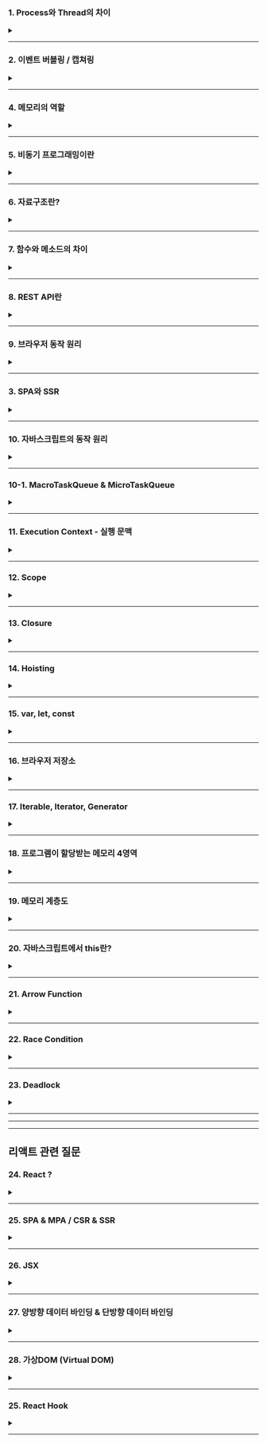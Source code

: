 ### 1. Process와 Thread의 차이
  <details>  
  <summary></summary>
  
  프로세스는 운영체제로부터 **자원을 할당**받는 '작업'의 단위고  
  스레드는 프로세스가 할당받은 **자원을 사용**하는 '실행'의 단위다  
  
  프로세스는 **독립적인** 메모리 공간을 할당받기 때문에 프로세스간 자원을 공유하지도 않고 영향을 끼치지도 않는다  
  하지만 잦은 컨텍스트 스위칭으로 인해 발생하는 **비용**과  
  프로세스간 통신을 위해선 IPC라는 특수한 통신 기법을 사용해야한다는 단점이 있다 
  
  스레드는 메모리의 **Stack영역**을 각각 할당받고 Code, Data, Heap영역은 서로 공유한다.  
  컨텍스트 스위칭이 감소하며 자원을 할당하는 시스템 콜이 줄어들어 **시스템 자원 소모가 줄고**,  
  공유자원을 통한 **처리비용 감소 및 처리량 증가** 등의 장점이 있지만,  
  **자원 공유로 인한 문제**가 발생할 수 있고,  
  하나의 스레드에서 발생한 문제가 다른 이웃 스레드에도 영향을 끼칠 수 있다는 단점이 있다
  
  </details>

---
### 2. 이벤트 버블링 / 캡쳐링
  <details>  
  <summary></summary>
  
이벤트 버블링은 `특정 요소에서 이벤트 발생시 최상위 요소까지 연속해서 각각의 이벤트가 동작`하는것이다.  

이벤트 캡처링은 버블링과 반대로 `최하위 요소까지 연속해서 각각의 이벤트가 동작하는 것`이고  
addEventListener의 `capture`를 `true`로 변경하면 사용할 수 있다

이벤트 버블링과 캡쳐링을 막고싶으면 event객체의 `stopPropagation()`메소드를 사용하면 되는데  
만약 한 요소의 이벤트를 처리하는 `핸들러가 여러개일 경우` 하나를 멈춰도 다른 핸들러는 동작하기 때문에  
`stopImmediatePropagation()`메소드를 사용하면 된다

이벤트 버블링은 `이벤트 위임`을 위해서 사용하는데 이벤트 위임을 하면 하위요소에 각각 이벤트를 붙이지 않고   
`상위요소에서 한번에 관리`할 수 있고, 사용자의 인터렉션에 의해 추가되는 `아직 만들어지지 않은 요소에  
이벤트를 등록`할 수 있다
  
  </details>

---

### 4. 메모리의 역할
  <details>  
  <summary></summary>
  
  메모리는 대표적으로 RAM과 ROM으로 구분할 수 있다  
  RAM은 Random Access Memory의 줄임말로 이름에서 알 수 있듯이  
  임의의 영역에 접근하여 읽기 / 쓰기를 할 수 있는 `휘발성 메모리`이며 어느 위치의 데이터에 접근하든 `동일한 시간`이 걸린다는 특징이 있다   
  CPU의 처리에 의한 결과나 처리해야 할 데이터를 준비하는 용도로 사용한다
  
  ROM은 Read Only Memory의 약자로 읽기만 가능한 비휘발성 메모리이다  
  변경 가능성이 없는 시스템 소프트웨어를 저장하는데 주로 사용하고  
  삭제나 수정을 위해선 특수한 방법을 사용해야한다.
  
  </details>

---

### 5. 비동기 프로그래밍이란
  <details>  
  <summary></summary>
  
  비동기 프로그래밍은 시간일 걸리는 작업이 끝나지 않은 상태에서 다음 작업을 요청하여  
  non-block방식으로 처리하는 프로그래밍 기법이다. 
  Callback함수, Promise, await / async를 통해 구현할 수 있다
  

  **Callback함수**는 함수의 인자로 들어가는 함수를 말하며 어떤 함수를 사용하냐에 따라 동기적 / 비동기적으로 선택해서 구현할 수 있다
  간편하게 사용할 수 있지만 중첩이 과할경우 가독성도 안좋고 유지보수도 힘들어지는 Callback지옥을 만날 수 있다
  
  **Promise**는 비동기 작업의 처리 결과에 따라 표준화된 방식으로 처리한다  
  resolve와 reject라는 인자를 받고 성공시 then을 통해 resolve를, 실패시 catch를 통해 reject를, finally를 통해 성공 / 실패에 상관없는 결과값을 호출할 수 있다  
  promise를 반환하기 때문에 promise chaining이 가능하지만 이 역시 중첩이 과하면 Callback지옥과 유사한 경험을 할 수 있다  
  
  **async / await**을 통해 비동기를 동기적으로 보이게 해서 Promise를 단순화할 수 있다  
  async 함수 내부에서 await 사용을 통해 구현할 수 있고 예외처리는 try/catch문으로 한다  
  promise를 반환하기 때문에 await, then 등을 붙일 수 있고 사용법에 따라 동기적 / 비동기적으로 처리할 수 있다
  
  </details>

---
### 6. 자료구조란?
  <details>    
  <summary></summary>
  
  자료구조는 데이터를 효율적으로 사용하기위해 체계적으로 저장하기 위한 방식으로  
  정수, 실수 같은 자료형을 나타내는 단순 구조,  
  배열, 연결리스트, 스택, 큐 등등의 선형 구조,  
  그래프, 트리같은 비선형 구조,  
  그리고 파일구조가 있다  
  
  **배열** : 동일한 타입의 데이터가 연속적으로 있는 가장 기본적인 자료구조, Index를 통해 접근할 수 있다  
  **연결 리스트** : 데이터와 포인터로 이루어진 노드들이 연결되어 리스트를 이루는 자료 구조, 단일 연결리스트, 이중 연결 리스트, 원형 연결 리스트가 있다  
  **스택** : 후입선출(LIFO) 방식으로 동작하는 자료 구조  
  **큐** : 선입선출(FIFO) 방식으로 동작하는 자료 구조  
  
  **트리** : root노드로 부터 뻗어나오는 child노드로 이뤄진 계층형 자료구조  
  **그래프** : 그래프는 노드와 간선을 하나로 모은 망형 자료구조로 객체간의 관계를 표현할 수 있고 무방향 그래프와 방향 그래프로 나뉜다
  </details>

---

### 7. 함수와 메소드의 차이
  <details>    
  <summary></summary>
  
  함수는 특별한 목적의 작업을 수행하기 위해 독립적으로 설계된 코드의 집합이다
  메소드는 클래스 내부에 정의된 함수를 뜻한다
  </details>

---
### 8. REST API란  
  <details>  
  <summary></summary>
  
  REST는 'REpresentational State Transfer'의 약자로 직역하자면 `표현적인 상태 전달`이고 API는 `소프트웨어간 지정된 방식으로 통신하기 위한 수단`이다  
  즉 `표현적인 상태 전달을 통해 소프트웨어간 통신하는것`이 REST스러운 API라 할 수 있고 이는 `HTTP프로토콜을 HTTP프로토콜답게 사용하기 위한 수단`이라고 볼 수 있다   
  CRUD같은 행위를 표현하기 위한 'HTTP Method'와 리소스 식별을 위한 'URI'의 조합을 통해 응답코드를 받을 수 있다
  - HTTP Method는 POST, GET, PUT/PATCH, DELETE가 있다
      - POST : 리소스 생성
      - GET : 리소스 요청
      - PUT : 전체 업데이트
      - PATCH : 부분 업데이트
      - DELETE : 삭제
  - URI의 규칙은 `소문자`의 `명사`를 `복수형`으로 사용하고 `하이픈`을 사용하며 `파일 확장자는 포함시키지 않도록 한다`  
계층관계는 `슬래시`로 구분하지만 `마지막에는 슬래시를 포함시키지 않는다`

  - GET과 POST의 차이
      - GET은 `리소스 요청`을 위해 사용한다  
  캐쉬될 수 있고 브라우저 기록이 남으며 북마크로 추가도 가능하다  
  데이터 길이에 제한이 있고 `쿼리 스트링` 방식으로 전달되며 응답코드로 200(ok)을 받는다

      - POST는 `리소스 생성이나 업데이트`를 위해 사용한다  
  GET과는 반대로 캐시될수 없고 브라우저 기록도 안남으면 북마크 추가도 불가능하다  
  데이터 길이에 제한이 없고 `HTTP BODY`에 담겨 전달되고 응답코드는 201(create)을 받는다

  </details>
  
---

### 9. 브라우저 동작 원리
  <details>  
  <summary></summary>
  
브라우저의 로딩과정은 `파싱` - `스타일` - `레이아웃` - `페인트` - `합성` - `렌더`순으로 진행되는데  
`스타일` ~ `합성`까지의 단계를 렌더링이라 한다
1. <B>파싱</B> - HTTP통신을 통해 받은 `HTML파일`을 HTML파서로 파싱해서 `DOM트리`를 만들고  
CSS파서로 `StyleSheet`를 `CSSOM트리`로 만드는 단계
2. <B>스타일</B> - `파싱 결과물의 스타일을 매칭`시켜서 `렌더트리를 구성`하는 단계
3. <B>레이아웃</B> - 기기의 뷰포트 내에서 노드의 `정확한 위치나 크기를 계산하는 과정`으로 경우에 따라 `'reflow'`라고도 한다
4. <B>페인트</B> - 렌더트리의 각 노드를 `화면의 실제 픽셀로 변환하는 단계`로 `위치와 관계없는 CSS속성`을 적용한다
5. <B>합성</B> - 화면에 표시하기 위해 페이지에 페인트 된 부분을 합치는 과정

렌더링은 상황에 따라 반복이 될 수 있고 성능을 많이 잡아먹는다  
DOM이 추가혹은 삭제될때, 기하학적 변화가 있을때는 <B>reflow</b>가 발생하고  
기하학적 변화 없이 CSS가 변경되는 상황에는 <b>repaint</b>가 발생한다  

HTML파서는 파싱중에 `<script>`태그를 만나면 DOM파싱을 중단하고 자바스크립트 엔진에게 제어권한을 넘긴다  
자바스크립트 엔진은 `<script>`태그 내부 혹은 src 속성에 정의된 js파일을 로드, 파싱, 컴파일하는 괴정을 거친 후 HTML파서에게 제어권한을 넘긴다  
`<script>`태그를 만나면 HTML파서가 중단된다는 문제가 있기 때문에 `<body>`태그 최하단에 `<script>`태그를 작성하거나 `async` 혹은 `defer` 속성을 이용해서 문제를 해결한다  
  
  </details>

---

### 3. SPA와 SSR
  <details>  
  <summary></summary>
  
<b>SPA</b>는 Single Page Application의 약자로 `Client Side Rendering 방식`을 사용한다  
클라이언트 사이드 렌더링은 서버로부터 빈 뼈대 HTML파일을 받은 뒤 자바스크립트 코드를 통해  
동적으로 DOM을 생성하고 렌더링한다  
클라이언트에서 작업을 처리하기 때문에 `서버의 부담이 줄어들`고, `깜빡임이 없어져` 사용자 경험이 좋아지고,  
새로운 요청이 있으면 `변경해야할 부분만 갱신`하기 때문에 구동속도가 빨라지고 `TTV와 TTI의 간극이 없다`는 장점이 있지만. 
`초기 로딩`이 오래걸리고 `검색엔진최적화`에 좋지 않다는 단점이 있다  

<b>SSR</b>은 Server Side Rendering의 줄임말로 `Multi Page Application`의 렌더링 방식이다  
`초기 로딩`이 빠르고 `검색 엔진 최적화`에 유리하지만  
`깜빡임 이슈`가 있고 `서버 과부하`가 될 수 있으며 HTML렌더를 통해 View는 가능하지만  
자바스크립트 로직을 연결해야 Interaction이 가능하기 때문에 `TTV와 TTI간에 공백기간`이 존재한다는 단점이 있다  
  
  </details>

---

### 10. 자바스크립트의 동작 원리
  <details>  
  <summary></summary>
  	  
  자바스크립트는 싱글스레드 언어지만 Web API를 통해 비동기 작업을 처리한다  
  작업들은 콜스택에 적재되어 후입선출(LIFO) 방식으로 처리되는데 시간이 필요한 작업은 Web API로 넘기고 다음 작업을 처리한다  
  Web API에서 작업을 처리하고 결과를 태스크큐에 넣어주고 이는 선입선출`FIFO`방식으로 처리되며 처리시기는 이벤트루프가 결정한다  
  콜 스택의 작업이 끝나고 비었을 때 이벤트루프에 의해 태스크큐의 첫번째 태스크가 콜 스택으로 들어가고 콜 스택은 이 작업을 처리한다   
  
  </details>

---

### 10-1. MacroTaskQueue & MicroTaskQueue
<details>
<summary></summary>  
 
태스크큐는 구체적으로 매크로태스크큐와 마이크로태스크큐로 나뉘는데  
이는 어떤 함수를 사용하냐에 따라 달라진다  
콜백함수를 매크로태스크큐에 넣는 대표적인 함수는 setTimeout, setInterval이 있고,   
마이크로태스크큐에 넣는 대표적인 함수는 Promise가 있다  
이벤트 루프는 마이크로태스크를 먼저 처리하고 매크로태스크를 처리한다  
만약 이벤트 루프를 막을 우려가 있는 무거운 연산은 WebWorker를 통해 처리하도록 한다  
  
[Web Worker 사용경험](https://coqoa.tistory.com/118)  
	
</details>

---

### 11. Execution Context - 실행 문맥
  <details>  
  <summary></summary>
  
  실행문맥은 코드를 실행하기 위한 조건이나 상태를 모아놓은 객체다  
  처음 자바스크립트 코드를 실행하면 콜 스택에 **전역 컨텍스트**가 생성되고 이는 종료시 사라진다  
  이후에 함수를 호출하면 콜 스택에 **함수 컨텍스트**를 적재하고 콜스택은 이를 후입선출(LIFO)방식으로 처리하며 함수 호출 완료시 함수컨텍스트는 사라진다  
  실행문맥은 Scope를 참조하고 Lexical환경을 통해 호이스팅, 클로저 기능을 사용한다  
  
  </details>

---

### 12. Scope
  <details>  
  <summary></summary>
  
  Scope는 변수의 유효범위를 뜻한다  
  전역 스코프와 지역 스코프 로 나뉘는데 전역 스코프에 선언된 변수는 전역 변수라 하고 어느 곳에서든 해당 변수에 접근할 수 있다  
  지역 스코프에 선언된 변수는 지역 변수라 하고 해당 지역과 하위지역에서만 접근할 수 있다  
  
  자바스크립트는 기본적으로 함수 레벨 스코프를 따르기 때문에 var 키워드를 이용했을 때 함수 내부에서 선언시 지역스코프에 할당되고 그 외에는 전역 스코프에 할당된다  
  이후에 ES6에서 추가된 let과 const는 블록 레벨 스코프를 따르는데 이는 선언 위치에 따라 스코프를 할당한다  
  
  ```
  * 함수 레벨 스코프 : 함수 내부를 제외한 곳에서 선언하면 Global Scope 할당, 함수 내부는 Local Scope  
  * 블럭 레벨 스코프 : 선언한 위치에 따라 Scope 할당  
  ```
  
  </details>

---

### 13. Closure
  <details>  
  <summary></summary>
  
  클로저에 대한 MDN의 설명은 '함수와 함수가 선언된 Lexical환경의 조합' 이라고 한다.  
  실행 문맥의 Lexical환경에는 `Environment Record(환경레코드)`와 `Outer Environment Reference (외부환경 레퍼런스)`가 있다.  
  이 중 `외부환경 레퍼런스`는 외부 Lexical환경을 참조하는 포인터다  
  이 포인터는 스코프 중첩 구조에서 스코프 탐색을 위해 사용한다  
  즉, 클로저는 내부 함수에서 외부함수로 접근할 수 있는 기능을 제공해서 효율적인 식별자 결정을 가능케 하는 수단이다.  
  
  </details>

---
### 14. Hoisting
  <details>  
  <summary></summary>
  
  호이스팅은 선언문이 유효범위의 최상단으로 끌어올려지는듯한 현상을 말한다  
  자바스크립트는 함수를 실행하기 전 전체코드를 스캔해서 얻은 '변수와 같은 정보'를 환경 레코드에 기록해둔다  
  환경 레코드는 실행 문맥의 Lexical 환경에 존재하는 '식별자와 식별자에 바인딩 된 값'을 기록해둔 객체이다  
  호이스팅은 변수 호이스팅과 함수 호이스팅으로 나뉜다  
  
### 변수 호이스팅  

  #### var  
호이스팅 되면서 초기화 된다. 선언문 라인 이전에 접근 시 undefined를 반환한다  
  #### let, const
호이스팅은 되지만 초기화는 각각 선언문 라인에서 이뤄진다.  
선언문 라인 이전까지의 영역을 TDZ라 하고 이 TDZ에서 접근시 Reference Error를 반환한다
  * TDZ (Temporal Dead Zone) - 호이스팅 된 후부터 선언라인 이전까지 접근할 수 없는 영역 (일시적 사각지대)  
	  
### 함수 호이스팅
#### 함수 표현식  
변수에 할당하기 때문에 변수 호이스팅과 동일하게 동작한다  
#### 함수 선언식  
함수 선언과 동시에 환경 레코드에 완성된 함수 객체를 기록하기 때문에 선언문 라인 이전에도 사용할 수 있다  
  
  </details>

---
### 15. var, let, const
  <details>  
  <summary></summary>
  
  - var : 재선언 / 재할당 가능, 함수 레벨 스코프
  - let : 재선언 불가능, 재할당 가능, 블럭 레벨 스코프
  - const : 재선언 불가능, 재할당 불가능, 블럭 레벨 스코프
  
  - #### var를 안 쓰는 이유?
  	- 함수 레벨 스코프를 따르기 때문에 의도치 않게 전역 변수를 사용할 수 있고,  
	  재선언이 되기 때문에 여기저기서 변수의 중복이 발생할 수 있다  
	  이런 단점들로 인해 가독성이 떨어지고 유지보수가 힘들어지는건 물로 성능 하락에도 영향을 줄 수 있으므로 사용을 지양해야 한다
  
  </details>

---  

### 16. 브라우저 저장소
  <details>
  <summary></summary>
  HTTP는 요청에 대한 응답을 보내고 접속을 끊고 `비연결성(connectionless)`  
  상태 정보를 저장하지 않는 `무상태성(stateless)` 특징이 있다
  이런 특징덕분에 자원 낭비가 줄지만 매번 통신을 할 때마다 새로 연결해줘야하는 단점이 있기 때문에  
  쿠키와 웹스토리지 같은 브라우저 저장소를 사용한다  
  
#### 쿠키  

- 만료 기한이 있는 `키-밸류` 형태의 작은 데이터 파일로 HTTP요청과 응답 시 HTTP헤더에 담겨서 전송된다 
- 만료일을 지정한 쿠키를 `영구쿠키`라 하고 이는 브라우저를 닫아도 삭제되지 않는다   
- 만료일을 지정하지 않은 쿠키를 `세션쿠키`라 하고 이는 브라우저를 닫으면 삭제된다  
- 쿠키는 `저장 용량이 작고` `보안에 취약`하며 매번 서버에 전송되기 때문에 `네트워크 리소스가 낭비되고 불필요한 트래픽이 발생할 수 있다`는 단점이 있다  

- 클라이언트에서 HTTP요청시 서버는 HTTP헤더에서 쿠키를 확인하고 없다면 생성,  
  있으면 변경된 상태 정보를 수정한 뒤 HTTP헤더에 담아서 응답한다   

#### 세션  

- 세션은 쿠키를 기반으로 하지만 사용자 정보를 `서버`에 저장/관리한다
- 클라이언트 요청시 서버의 세션DB에 리소스를 생성하고 `세션ID를 발급`한 뒤 쿠키에 포함해서 응답한다
- 이후부터는 요청시 받은 쿠키에서 세션ID를 확인해서 세션DB의 데이터를 응답한다
- 즉, 쿠키를 `세션ID 전달 매개체`로만 사용해서 되어 쿠키에 비해 보안성이 좋아졌다  
- 하지만 이 역시 보안에 취약하므로 민감한 데이터는 서버측에서 `암호화`하는 과정이 필요하다
- 또, 세션이 늘어날 수록 서버에 차지하는 비중이 늘어나고 `서버 과부하의 원인`이 될 수 있다

#### 웹스토리지  
- 쿠키와 유사하지만 쿠키의 단점을 일부 개선했다
	- 5MB의 비교적 큰 저장 용량
	- 요청마다 서버로 전송하지 않음
	- `객체` 정보 저장 가능 
- 지속성에 따라 `로컬 스토리지`와 `세션스토리지`로 구분
	- 로컬스토리지 : 브라우저에 반영구적으로 저장되어 된다
	- 세션스토리지 : 세션 단위로 저장되고 브라우저 탭이나 창을 닫으면 데이터가 사라진다
  </details>

---
### 17. Iterable, Iterator, Generator
<details>
<summary></summary>

#### Iterable 
Iterable은 `순회 가능한 자료구조`로 for..of문을 순회하거나 Spread문법의 대상으로 이용할 수 있다.  
이터러블은 Symbol.Iterator라는 메서드를 소유하고 이 메서드는 `Iterator`를 반환한다

#### Iterator
`next()`메소드를 통해 이터러블 요소를 탐색하고 `IteratorResult객체`를 반환한다  
`IteratorResult객체`는 `value`와 `done` 2가지의 property를 가지고 있는데,  
`value`는 '최근 순회 요소', `done`은 '순회 완료 여부에 따른 boolean값'을 반환한다  

```
배열과 이터레이터의 차이점

  배열은 Random Access가 가능하지만 이터레이터는  
  next메서드를 사용하는 순차적인 접근만 지원한다
  
  배열은 더 기능이 많고 무거우며 이터레이터로 변환이 가능하지만 
  모든 요소를 메모리에 올리기 때문에 이는 자원 낭비가 될 수도 있다
  
  반면에 이터레이터는 비교적 기능이 간단하고 가볍다
  사용할 변수만 메모리에 올리면 되기 때문에 자원을 효율적으로 사용할 수 있다 
  때문에 일정한 규칙이 존재하는 수열과 같은 데이터를 다루는 작업에 적합하다 
```
#### Generator

함수의 실행을 멈췄다가 재개할 수 있는 기능을 가진 `Iterator`  
- function에 `*`을 붙여서 함수를 만들고 내부에 `yield` 키워드를 사용해서 함수의 실행을 멈출 위치를 지정한다  
- `next()`메서드를 호출하면 다음 `yield`까지 진행후 멈춘다  
- next 메소드를 호출하면`함수.next()` value와 done property를 반환하는데 value는 `yield의 값`을, done은 `boolean값`을 반환한다(실행이 끝나면 true)
- next()메소드 이외에도 return(), throw() 메소드를 사용할 수 있다 
	- `return('값')`  
		value의 값으로 yield대신 작성한 값을 반환하고 제너레이터를 종료시킨다   
		주의사항 : done이 true가 되면 value는 undefined가 된다 
    - `throw()`  
	제너레이터의 실행을 재개시키고 제너레이터 함수의 실행 문맥 속에 error를 넣는다
</details>

---
	
### 18. 프로그램이 할당받는 메모리 4영역
<details>
<summary></summary>

##### Text  
실행할 프로그램의 코드가 저장되는 코드영역

##### Data  
전역변수, 정적변수가 저장되는 영역  
메인 함수 전에 선언되어 프로그램이 끝날 때 까지 메모리에 남있음

##### Heap  
사용자에 의해 관리되는 동적 할당 변수들이 저장되는 영역  
메모리의 낮은 주소에서 높은 주소로 할당된다

##### Stack  
함수의 호출과 관계되는 지역변수, 매개변수가 저장되는 영역    
함수의 호출과 함께 할당되고 호출 완료시 소멸된다  
메모리의 높은 주소에서 낮은 주소 방향으로 할당된다  

</details>
	
---
	
### 19. 메모리 계층도
  <details>   
  <summary></summary>
 
##### 컴퓨터 메모리는 용량, 스루풋, 레이턴시가 중요하다
- 스루풋(Throughput) : 단위 시간당 데이터 처리량
- 레이턴시(Latency) : 지연시간, 대기시간, 응답시간 등의 
  	  CPU 주소처리문제 또는 CPU와 메모리 간의 물리적 거리에 따른 문제
      
##### 레지스터와 캐시는 CPU 내부에, 메모리는 CPU 외부에 존재한다.
- 레지스터  
  프로세서에 위치한 고속메모리,  
  소량의 데이터나 처리중인 중간 결과 값과 같이 프로세스가 바로 사용할 수 있는 데이터를 담고 있는 영역
  
- 캐시  
  자주 사용되는 데이터를 복사해놓는 임시 저장소,  
CPU와 메모리 간의 접근 시간을 줄여 속도차이로 발생하는 성능 저하를 막는다

- 메모리  
  CPU 외부에 존재하지만 CPU에서 직접 접근이 가능한 메모리  
  휘발성 메모리 RAM과 비휘발성 메모리 ROM이 있다
  
- 디스크
  CPU에서 직접 접근이 불가능한 영역  
  디스크 데이터를 캐시 또는 메모리로 이동시키고 메모리에 접근한다
  
  </details>

---

### 20. 자바스크립트에서 this란?
  <details>    
  <summary></summary>
  
  this는 호출하는 위치에 따라 다른 값을 반환하는 '자기 참조 변수'다  
  1. 일반 함수 : 전역에 선언된 일반 함수는 window객체의 메소드이므로 window를 가리킴
  2. 화살표 함수 : 외부 함수의 this
  3. 생성자 함수 : new를 통해 생성된 객체
  4. 객체의 메서드 : 메서드 자신을 호출한 객체
  5. addEventListener : HTML요소
  6. strict모드 : undefined
  
  명시적 바인딩을 위해 apply, call, bind 메소드를 사용한다
  - apply와 call은 첫 번째 인자로 this를 바인딩 한다
  - apply : 두 번째 인자로 parameter를 받는다
  - call : 두 번째 인자로 배열을 받는다.
  - bind : 새로운 함수를 만들어 리턴해주기 때문에 새로운 변수에 담아서 실행해야한다
  
  </details>

---

### 21. Arrow Function
  <details>    
  <summary></summary>
  
function키워드 대신 화살표를 사용해서 보다 간략한 방법으로 함수를 선언할 수 있다.  
익명 함수로만 사용할 수 있기 때문에 호출을 위해선 함수 표현식을 사용하고 콜백 함수로 사용할 수도 있다.  
일반 함수와 화살표 함수는 this의 차이 때문에 주의해서 사용해야한다.  

1. this에 바인딩할 객체가 정적으로 결정되는데 이를 Lexical Scope라 하고 외부 스코프의 this를 가리킨다  
(일반 함수는 바인딩할 객체가 호출 함수에 따라 동적으로 결정된다)  

2. 생성자 함수에 사용할 수 없다

3. 메소드에 사용하면 상위 스코프인 window를 가리키므로 사용하면 안된다  
(일반 함수는 메소드를 호출하는 객체 자신을 가리킨다) 

4. addEventListener에 사용하면 상위 컨텍스트인 전역 객체 window를 가리킨다  
(일반 함수는 HTML요소를 가리킴)

5. apply, call, bind등 명시적 바인딩을 위한 메소드를 사용하지 못한다

  </details>

---

### 22. Race Condition  
<details>  
<summary></summary>

둘 이상의 프로세스가 공유변수에 동시접근해서 실행 순서에 따라 결과가 달라지는 현상으로  
세가지 조건을 만족하면 Race Condition을 해결할 수 있다.   

- 하나의 자원에는 하나의 프로세스만 접근할 수 있도록 한다.  
- 임계 영역이 비었을 때 프로세스가 진입할 수 있도록 해서 교착 상태를 예방한다.
- 프로세스의 임계영역 진입 요청이 있으면 무한정 대기하지 않도록  
다른 프로세스의 진입 횟수에 제한을 줘서 기아 상태를 예방한다.

</details>

---

### 23. Deadlock
<details>
<summary></summary>

둘 이상의 작업이 자원을 점유하며 상대방의 작업이 끝나기만을 기다리며 자신의 작업을 수행하지 못하는 상태  

- 하나의 프로세스가 임계영역에서 작업중일 때 다른 프로세스는 진입할 수 없도록 하는 `상호배제조건`
- 프로세스가 자원을 점유한 상태로 자원을 기다리는 `점유대기 조건`
- 할당받은 자원을 스스로 반납하지 않는 한 뺏기지 않는 `비선점 조건`
- 자원을 요청하는 프로세스와 할당받은 프로세스간 순환이 발생하는 `순환대기 조건`  

이 4가지 조건을 만족할 때 `교착상태`가 발생할 수 있다.

이런 교착상태를 해결하기 위해선 `예방, 회피, 탐지 및 회복, 무시` 4가지 방법이 있다
- `예방`은 교착상태가 발생하기 전 4가지 조건중 하나를 제거하는 방법으로 자원 낭비가 가장 심하다
- `회피`는 프로세스가 자원을 요구하면 자원 할당 후에도 안정상태로 남는지 미리 확인하는 방법이다
- `탐지 및 회복`은 말그대로 문제 발생시 탐지 후 회복하는 방법으로 관련 프로세스를 하나씩 혹은 모두 중지시키거나 자원을 빼앗는 방법이다  

현대의 운영체제는 위의 방법들이 많은 오버헤드를 발생시키기 때문에 교착상태를 무시하는 행동을 취한다
- `무시` 방법을 통해 교착상태가 발생하면 프로세스가 느려지는 이상반응이 생기기 때문에 사용자가 해당 프로세스를 직접 종료시킨다

</details>

---
---
---
## 리액트 관련 질문

### 24. React ?
<details>
<summary></summary>

리액트는 Single Page Application의 UI를 생성하는데 집중한 자바스크립트 라이브러리이다  
1. Single Page Application의 특징을 가짐
2. JSX를 사용  
3. 단방향 데이터바인딩 지원  
4. 가상 DOM을 이용한 퍼포먼스 최적화  
5. 컴포넌트 기반 프로그래밍 등의 특징이 있다
6. 리액트네이티브를 익히면 웹과 앱 모두 대응이 가능하다

</details>

---
### 25. SPA & MPA / CSR & SSR
<details>
<summary></summary>

<b>SPA</b>는 Single Page Application의 약자로 <b>CSR</b> (Client Side Rendering)방식으로 렌더링한다.  
Client Side Rendering은 서버로부터 빈 뼈대 HTML파일을 받은 뒤 `<script>`태그에 정의된 자바스크립트 코드를 통해  
동적으로 DOM을 생성하고 렌더링한다  
클라이언트에서 작업을 처리하기 때문에 `서버의 부담`이 줄어들고,  
`깜빡임 이슈`가 없어 사용자 경험이 좋아지고,  
새로운 요청이 있으면 `변경해야할 부분만 갱신`하기 때문에 구동속도가 빨라지고,  
자바스크립트를 통해 동적으로 DOM을 생성하기 때문에 TTV와 TTI의 간극이 없다는 <b>장점</b>이 있지만  
리소스를 한번에 받기 때문에 초기 구동이 오래걸리고,  
검색 엔진 최적화`(SEO - Search Engine Optimization)`에 좋지 않다는 <b>단점</b>이 있다

<b>MPA</b>는 Multi Page Application의 약자로 <b>SSR</b> (Server Side Rendering)방식으로 렌더링한다.  
SSR은 전통적인 웹의 형태인데  
초기 로딩이 빠르고 검색 엔진 최적화에 유리하다는 <b>장점</b>이 있지만  
깜빡임 이슈가 있고,  
서버측에서 연산을 수행하기 때문에 서버 과부하가 될 수 있으며,  
HTML렌더를 통해 View는 가능하지만 자바스크립트 로직을 연결해야 Interaction이 가능하기 때문에  
TTV와 TTI간에 공백기간이 존재한다는 <b>단점</b>이 있다  

</details>

---
### 26. JSX
<details>
<summary></summary>
  
JSX는 HTML 확장언어로 HTML에서 자바스크립트 변수를 바로 사용할 수 있는 템플릿언어다. 
JSX를 통해 데이터 바인딩이 쉬워진다. JSXsms HTML의 확장 언어기 때문에 익히기 쉽다는 장점도 있다.
</details>

---
### 27. 양방향 데이터 바인딩 & 단방향 데이터 바인딩
<details>
<summary></summary>
  
- 양방향 데이터 바인딩   
UI를 감지하는 watcher와 데이터 변경을 감지하는 watcher가 UI와 데이터를 동기화 시켜주는 방식으로  
코드가 간결해지는 장점이 있지만 변화에 따라 DOM객체 전체를 렌더링해서 데이터를 바꿔주므로 성능이 감소하는 경우가 있다  

- 단방향 데이터 바인딩  
하나의 watcher가 데이터 변경을 감지하면 UI를 갱신하고 UI가 데이터를 갱신하려면 이벤트를 통해서 갱신할 수 있는 방식으로  
데이터 갱신에 따른 성능변화가 없고,  
코드 흐름이 단순해져 이해하기 쉬워지고,  
데이터 추적과 디버깅이 쉬워진다는 장점이 있으나,  
코드가 길어진다는 단점이 있다
</details>

---
### 28. 가상DOM (Virtual DOM)
	
<details>
<summary></summary>
	
가상돔은 DOM을 추상화 시킨 객체다  
렌더링은 상황에 따라 반복이 될 수 있고 성능을 많이 잡아먹는다  
직접 DOM을 조작할 경우 리렌더링`(reflow 및 repaint)`이 발생하기 때문에  
성능이 저하되고 깜빡임 이슈가 생겨서 사용성이 안좋아진다.  
이런 단점을 해결하기 위해 가상DOM을 사용하는데 변경사항 발생시 가상DOM에서 연산을 수행하고  
이전 가상DOM과 현재 가상DOM을 비교 후 실제 DOM을 갱신한다.  
가상DOM을 통해 깜빡임 이슈를 해결할 수 있고 리렌더링을 최소화해서 성능 개선도 할 수 있다.  
```
DOM이 추가혹은 삭제될때, 기하학적 변화가 있을때는 reflow가 발생하고  
기하학적 변화 없이 CSS가 변경되는 상황에는 repaint가 발생한다  
```
</details>

---

### 25. React Hook
		
<details>
<summary></summary>
	
- useState  
상태 관리를 위한 Hook으로 
상태 값 갱신 함수 변경을 통해 스크린 렌더링 없이 상태 값을 변경하는 기능
- useEffect  
컴포넌트가 렌더링 될 때마다 특정 작업을 수행하는 Hook으로  
배열로 받는 두 번째 인자를 통해 처리 시기를 결정할 수 있다  
배열을 생략하면 리렌더링 될 때마다 실행하고, 빈 배열을 넣으면 최초 렌더링시에만 실행하며,  
state값을 넣은 배열은 해당 state가 변경될 때 마다 실행한다
- useRef  
특정 DOM을 선택할 때 혹은 리렌더링이 되도 값을 유지하고 싶을 때 사용하는 Hook으로  
모바일 키보드의 done버튼을 통해 다음 입력창으로 넘어가기위해서, 애니메이션이나 랜덤 숫자 할당을 할 때 값을 유지하기 위해서 사용해본 경험이 있다.
	
</details>

---

	
	
